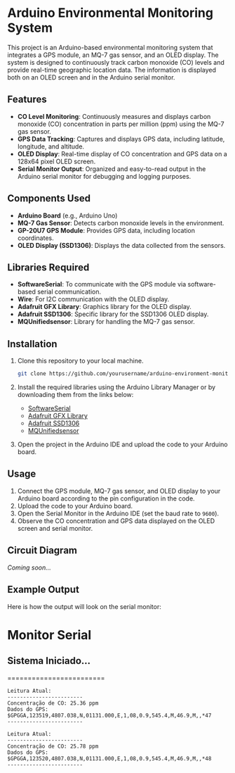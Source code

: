 # Arduino Environmental Monitoring System

This project is an Arduino-based environmental monitoring system that integrates a GPS module, an MQ-7 gas sensor, and an OLED display. The system is designed to continuously track carbon monoxide (CO) levels and provide real-time geographic location data. The information is displayed both on an OLED screen and in the Arduino serial monitor.

## Features

- **CO Level Monitoring**: Continuously measures and displays carbon monoxide (CO) concentration in parts per million (ppm) using the MQ-7 gas sensor.
- **GPS Data Tracking**: Captures and displays GPS data, including latitude, longitude, and altitude.
- **OLED Display**: Real-time display of CO concentration and GPS data on a 128x64 pixel OLED screen.
- **Serial Monitor Output**: Organized and easy-to-read output in the Arduino serial monitor for debugging and logging purposes.

## Components Used

- **Arduino Board** (e.g., Arduino Uno)
- **MQ-7 Gas Sensor**: Detects carbon monoxide levels in the environment.
- **GP-20U7 GPS Module**: Provides GPS data, including location coordinates.
- **OLED Display (SSD1306)**: Displays the data collected from the sensors.

## Libraries Required

- **SoftwareSerial**: To communicate with the GPS module via software-based serial communication.
- **Wire**: For I2C communication with the OLED display.
- **Adafruit GFX Library**: Graphics library for the OLED display.
- **Adafruit SSD1306**: Specific library for the SSD1306 OLED display.
- **MQUnifiedsensor**: Library for handling the MQ-7 gas sensor.

## Installation

1. Clone this repository to your local machine.
    ```sh
    git clone https://github.com/yourusername/arduino-environment-monitor.git
    ```

2. Install the required libraries using the Arduino Library Manager or by downloading them from the links below:
   - [SoftwareSerial](https://www.arduino.cc/en/Reference/SoftwareSerial)
   - [Adafruit GFX Library](https://github.com/adafruit/Adafruit-GFX-Library)
   - [Adafruit SSD1306](https://github.com/adafruit/Adafruit_SSD1306)
   - [MQUnifiedsensor](https://github.com/miguel5612/MQSensorsLib)

3. Open the project in the Arduino IDE and upload the code to your Arduino board.

## Usage

1. Connect the GPS module, MQ-7 gas sensor, and OLED display to your Arduino board according to the pin configuration in the code.
2. Upload the code to your Arduino board.
3. Open the Serial Monitor in the Arduino IDE (set the baud rate to `9600`).
4. Observe the CO concentration and GPS data displayed on the OLED screen and serial monitor.

## Circuit Diagram

*Coming soon...*

## Example Output

Here is how the output will look on the serial monitor:
# Monitor Serial

## Sistema Iniciado...
========================

```plaintext
Leitura Atual:
------------------------
Concentração de CO: 25.36 ppm
Dados do GPS:
$GPGGA,123519,4807.038,N,01131.000,E,1,08,0.9,545.4,M,46.9,M,,*47
------------------------

Leitura Atual:
------------------------
Concentração de CO: 25.78 ppm
Dados do GPS:
$GPGGA,123520,4807.038,N,01131.000,E,1,08,0.9,545.4,M,46.9,M,,*48
------------------------


